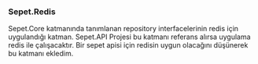 ### Sepet.Redis

Sepet.Core katmanında tanımlanan repository interfacelerinin redis için uygulandığı katman. Sepet.API Projesi bu katmanı referans alırsa uygulama redis ile çalışacaktır. Bir sepet apisi için redisin uygun olacağını düşünerek bu katmanı ekledim.